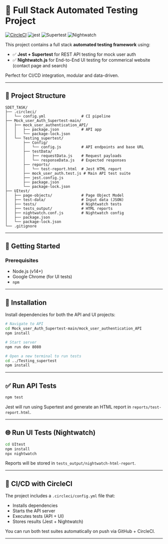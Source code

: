 
# 🧪 Full Stack Automated Testing Project
[![CircleCI](https://dl.circleci.com/status-badge/img/circleci/W3Ru6CVv8mYHTc4JPsDNqZ/Noi6edEbbpfwPQxcTm59v4/tree/main.svg?style=svg&circle-token=CCIPRJ_6TqgDWPfebv6Mrny2eSqoi_88465e7c5182f7258d78ef6e3bb9b29f0d58fdae)](https://dl.circleci.com/status-badge/redirect/circleci/W3Ru6CVv8mYHTc4JPsDNqZ/Noi6edEbbpfwPQxcTm59v4/tree/main)
![jest](https://img.shields.io/badge/tested%20with-jest-99424f?style=for-the-badge&logo=jest)
![Supertest](https://img.shields.io/badge/tested%20with-supertest-blue?style=for-the-badge)
![Nightwatch](https://img.shields.io/badge/tested%20with-nightwatch-yellow?style=for-the-badge&logo=chrome)

This project contains a full stack **automated testing framework** using:

- ✅ **Jest + Supertest** for REST API testing for mock user auth
- ✅ **Nightwatch.js** for End-to-End UI testing for commerical website (contact page and search)

Perfect for CI/CD integration, modular and data-driven.

---

## 📁 Project Structure

```
SDET_TASK/
├── .circleci/
│   └── config.yml                # CI pipeline
├── Mock_user_Auth_Supertest-main/
│   ├── mock_user_authentication_API/
│   │   ├── package.json          # API app
│   │   └── package-lock.json
│   └── Testing_supertest/
│       ├── Config/
│       │   └── config.js         # API endpoints and base URL
│       ├── testData/
│       │   ├── requestData.js    # Request payloads
│       │   └── responseData.js   # Expected responses
│       ├── reports/
│       │   └── test-report.html  # Jest HTML report
│       ├── mock_user_auth.test.js # Main API test suite
│       ├── jest.config.js
│       ├── package.json
│       └── package-lock.json
├── UItest/
│   ├── page-objects/             # Page Object Model
│   ├── test-data/                # Input data (JSON)
│   ├── tests/                    # Nightwatch tests
│   ├── tests_output/             # HTML reports
│   ├── nightwatch.conf.js        # Nightwatch config
│   ├── package.json
│   └── package-lock.json
└── .gitignore
```

---

## 🚀 Getting Started

### Prerequisites

- Node.js (v14+)
- Google Chrome (for UI tests)
- `npm`

---

## 🔧 Installation

Install dependencies for both the API and UI projects:

```bash
# Navigate to API
cd Mock_user_Auth_Supertest-main/mock_user_authentication_API
npm install

# Start server
npm run dev 8080

# Open a new terminal to run tests
cd ../Testing_supertest
npm install
```

---

## ✅ Run API Tests

```bash
npm test
```

Jest will run using Supertest and generate an HTML report in `reports/test-report.html`.

---

## 🌐 Run UI Tests (Nightwatch)

```bash
cd UItest
npm install
npx nightwatch
```

Reports will be stored in `tests_output/nightwatch-html-report`.

---

## 🔄 CI/CD with CircleCI

The project includes a `.circleci/config.yml` file that:

- Installs dependencies
- Starts the API server
- Executes tests (API + UI)
- Stores results (Jest + Nightwatch)

You can run both test suites automatically on push via GitHub + CircleCI.

---

